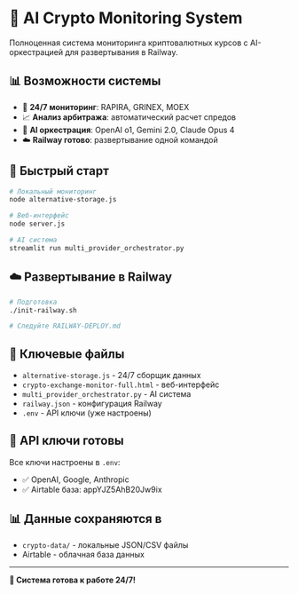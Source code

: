 # 🚀 AI Crypto Monitoring System

Полноценная система мониторинга криптовалютных курсов с AI-оркестрацией для развертывания в Railway.

## 📊 Возможности системы

- 🔄 **24/7 мониторинг**: RAPIRA, GRINEX, MOEX
- 📈 **Анализ арбитража**: автоматический расчет спредов
- 🤖 **AI оркестрация**: OpenAI o1, Gemini 2.0, Claude Opus 4
- ☁️ **Railway готово**: развертывание одной командой

## 🚦 Быстрый старт

```bash
# Локальный мониторинг
node alternative-storage.js

# Веб-интерфейс  
node server.js

# AI система
streamlit run multi_provider_orchestrator.py
```

## ☁️ Развертывание в Railway

```bash
# Подготовка
./init-railway.sh

# Следуйте RAILWAY-DEPLOY.md
```

## 📁 Ключевые файлы

- `alternative-storage.js` - 24/7 сборщик данных
- `crypto-exchange-monitor-full.html` - веб-интерфейс
- `multi_provider_orchestrator.py` - AI система
- `railway.json` - конфигурация Railway
- `.env` - API ключи (уже настроены)

## 🔧 API ключи готовы

Все ключи настроены в `.env`:
- ✅ OpenAI, Google, Anthropic
- ✅ Airtable база: appYJZ5AhB20Jw9ix

## 📊 Данные сохраняются в

- `crypto-data/` - локальные JSON/CSV файлы
- Airtable - облачная база данных

---

**🎉 Система готова к работе 24/7!**